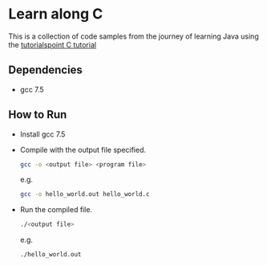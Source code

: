# Learn along C

This is a collection of code samples from the journey of learning Java using the [tutorialspoint C tutorial](https://www.tutorialspoint.com/cprogramming)

## Dependencies

- gcc 7.5

## How to Run

- Install gcc 7.5
- Compile with the output file specified.

  ```sh
  gcc -o <output file> <program file>
  ```

  e.g.

  ```sh
  gcc -o hello_world.out hello_world.c
  ```

- Run the compiled file.

  ```sh
  ./<output file>
  ```

  e.g.

  ```sh
  ./hello_world.out
  ```
